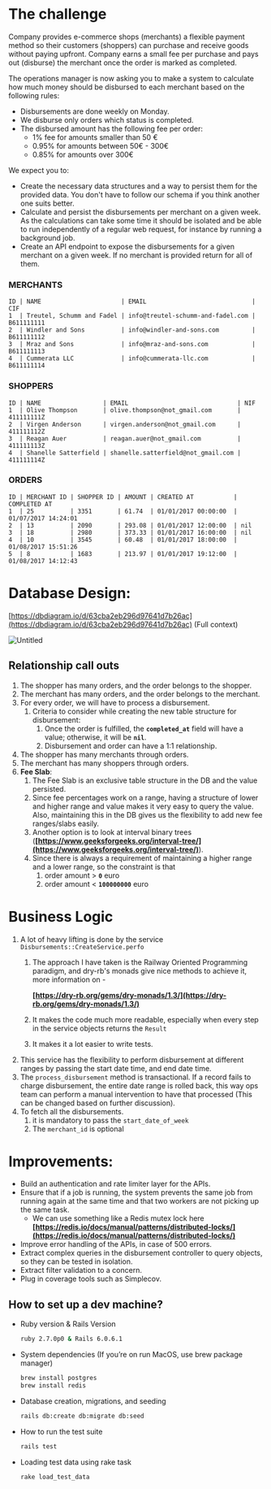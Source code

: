 # The challenge

Company provides e-commerce shops (merchants) a flexible payment method so their customers (shoppers) can purchase and receive goods without paying upfront. Company earns a small fee per purchase and pays out (disburse) the merchant once the order is marked as completed.

The operations manager is now asking you to make a system to calculate how much money should be disbursed to each merchant based on the following rules:

- Disbursements are done weekly on Monday.
- We disburse only orders which status is completed.
- The disbursed amount has the following fee per order:
    - 1% fee for amounts smaller than 50 €
    - 0.95% for amounts between 50€ - 300€
    - 0.85% for amounts over 300€

We expect you to:

- Create the necessary data structures and a way to persist them for the provided data. You don't have to follow our schema if you think another one suits better.
- Calculate and persist the disbursements per merchant on a given week. As the calculations can take some time it should be isolated and be able to run independently of a regular web request, for instance by running a background job.
- Create an API endpoint to expose the disbursements for a given merchant on a given week. If no merchant is provided return for all of them.

### MERCHANTS

```
ID | NAME                      | EMAIL                             | CIF
1  | Treutel, Schumm and Fadel | info@treutel-schumm-and-fadel.com | B611111111
2  | Windler and Sons          | info@windler-and-sons.com         | B611111112
3  | Mraz and Sons             | info@mraz-and-sons.com            | B611111113
4  | Cummerata LLC             | info@cummerata-llc.com            | B611111114

```

### SHOPPERS

```
ID | NAME                 | EMAIL                              | NIF
1  | Olive Thompson       | olive.thompson@not_gmail.com       | 411111111Z
2  | Virgen Anderson      | virgen.anderson@not_gmail.com      | 411111112Z
3  | Reagan Auer          | reagan.auer@not_gmail.com          | 411111113Z
4  | Shanelle Satterfield | shanelle.satterfield@not_gmail.com | 411111114Z

```

### ORDERS

```
ID | MERCHANT ID | SHOPPER ID | AMOUNT | CREATED AT           | COMPLETED AT
1  | 25          | 3351       | 61.74  | 01/01/2017 00:00:00  | 01/07/2017 14:24:01
2  | 13          | 2090       | 293.08 | 01/01/2017 12:00:00  | nil
3  | 18          | 2980       | 373.33 | 01/01/2017 16:00:00  | nil
4  | 10          | 3545       | 60.48  | 01/01/2017 18:00:00  | 01/08/2017 15:51:26
5  | 8           | 1683       | 213.97 | 01/01/2017 19:12:00  | 01/08/2017 14:12:43

```

# Database Design:

[https://dbdiagram.io/d/63cba2eb296d97641d7b26ac](https://dbdiagram.io/d/63cba2eb296d97641d7b26ac) (Full context)

![Untitled](https://s3-us-west-2.amazonaws.com/secure.notion-static.com/9a85f729-2d09-4fc3-9933-a389601c1c72/Untitled.png)

## Relationship call outs

1. The shopper has many orders, and the order belongs to the shopper.
2. The merchant has many orders, and the order belongs to the merchant.
3. For every order, we will have to process a disbursement.
    1. Criteria to consider while creating the new table structure for disbursement:
        1. Once the order is fulfilled, the **`completed_at`** field will have a value; otherwise, it will be **`nil`**.
        2. Disbursement and order can have a 1:1 relationship.
4. The shopper has many merchants through orders.
5. The merchant has many shoppers through orders.
6. **Fee Slab**:
    1. The Fee Slab is an exclusive table structure in the DB and the value persisted.
    2. Since fee percentages work on a range, having a structure of lower and higher range and value makes it very easy to query the value. Also, maintaining this in the DB gives us the flexibility to add new fee ranges/slabs easily.
    3. Another option is to look at interval binary trees (**[https://www.geeksforgeeks.org/interval-tree/](https://www.geeksforgeeks.org/interval-tree/)**).
    4. Since there is always a requirement of maintaining a higher range and a lower range, so the constraint is that
        1. order amount > **`0`** euro
        2. order amount < **`100000000`** euro


# Business Logic

1. A lot of heavy lifting is done by the service `Disbursements::CreateService.perfo`
    1. The approach I have taken is the Railway Oriented Programming paradigm, and dry-rb's monads give nice methods to achieve it, more information on -

       **[https://dry-rb.org/gems/dry-monads/1.3/](https://dry-rb.org/gems/dry-monads/1.3/)**

    2.  It makes the code much more readable, especially when every step in the service objects returns the `Result`
    3. It makes it a lot easier to write tests.
2. This service has the flexibility to perform disbursement at different ranges by passing the start date time, and end date time.
3. The `process_disbursement` method is transactional. If a record fails to charge disbursement, the entire date range is rolled back, this way ops team can perform a manual intervention to have that processed (This can be changed based on further discussion).
4. To fetch all the disbursements.
    1. it is mandatory to pass the `start_date_of_week`
    2. The `merchant_id` is optional

# Improvements:

- Build an authentication and rate limiter layer for the APIs.
- Ensure that if a job is running, the system prevents the same job from running again at the same time and that two workers are not picking up the same task.
    - We can use something like a Redis mutex lock here **[https://redis.io/docs/manual/patterns/distributed-locks/](https://redis.io/docs/manual/patterns/distributed-locks/)**
- Improve error handling of the APIs, in case of 500 errors.
- Extract complex queries in the disbursement controller to query objects, so they can be tested in isolation.
- Extract filter validation to a concern.
- Plug in coverage tools such as Simplecov.



## How to set up a dev machine?

- Ruby version & Rails Version

    ```bash
    ruby 2.7.0p0 & Rails 6.0.6.1
    ```

- System dependencies (If you’re on run MacOS, use brew package manager)

    ```bash
    brew install postgres
    brew install redis
    ```

- Database creation, migrations, and seeding

    ```bash
    rails db:create db:migrate db:seed
    ```

- How to run the test suite

    ```bash
    rails test
    ```

- Loading test data using rake task

    ```bash
    rake load_test_data
    ```